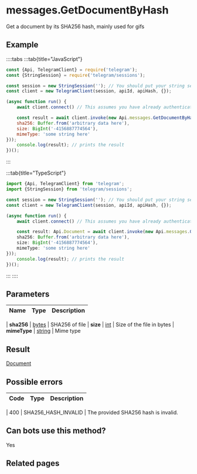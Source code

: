# messages.GetDocumentByHash

Get a document by its SHA256 hash, mainly used for gifs



## Example

::::tabs
:::tab{title="JavaScript"}
```js
const {Api, TelegramClient} = require('telegram');
const {StringSession} = require('telegram/sessions');

const session = new StringSession(''); // You should put your string session here
const client = new TelegramClient(session, apiId, apiHash, {});

(async function run() {
    await client.connect() // This assumes you have already authenticated with .start()

    const result = await client.invoke(new Api.messages.GetDocumentByHash({
    sha256: Buffer.from('arbitrary data here'),
    size: BigInt('-4156887774564'),
    mimeType: 'some string here'
}));
    console.log(result); // prints the result
})();
```
:::

:::tab{title="TypeScript"}
```ts
import {Api, TelegramClient} from 'telegram';
import {StringSession} from 'telegram/sessions';

const session = new StringSession(''); // You should put your string session here
const client = new TelegramClient(session, apiId, apiHash, {});

(async function run() {
    await client.connect() // This assumes you have already authenticated with .start()

    const result: Api.Document = await client.invoke(new Api.messages.GetDocumentByHash({
    sha256: Buffer.from('arbitrary data here'),
    size: BigInt('-4156887774564'),
    mimeType: 'some string here'
}));
    console.log(result); // prints the result
})();
```
:::
::::



## Parameters

| Name | Type | Description |
| :--: | ---- | ----------- |

| **sha256** | [bytes](https://core.telegram.org/type/bytes) | SHA256 of file 
| **size** | [int](https://core.telegram.org/type/int) | Size of the file in bytes 
| **mimeType** | [string](https://core.telegram.org/type/string) | Mime type 


## Result

[Document](https://core.telegram.org/type/Document)



## Possible errors

| Code | Type | Description |
| :--: | ---- | ----------- |

| 400 | SHA256\_HASH\_INVALID | The provided SHA256 hash is invalid. 


## Can bots use this method?

Yes

## Related pages


